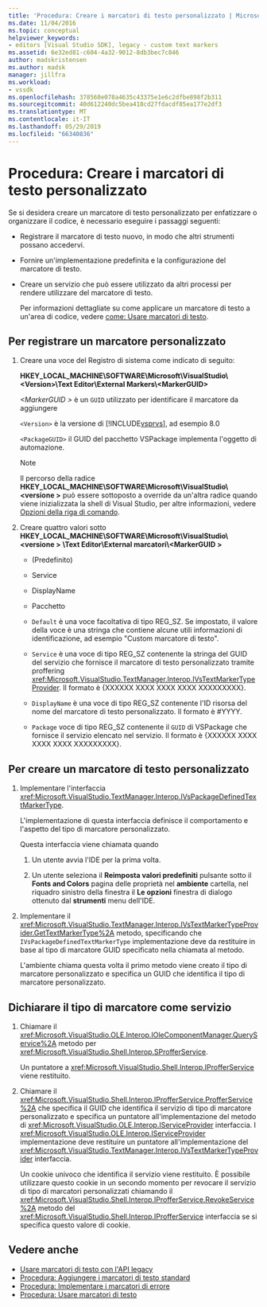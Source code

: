 ```yaml
---
title: 'Procedura: Creare i marcatori di testo personalizzato | Microsoft Docs'
ms.date: 11/04/2016
ms.topic: conceptual
helpviewer_keywords:
- editors [Visual Studio SDK], legacy - custom text markers
ms.assetid: 6e32ed81-c604-4a32-9012-8db3bec7c846
author: madskristensen
ms.author: madsk
manager: jillfra
ms.workload:
- vssdk
ms.openlocfilehash: 378560e078a4635c43375e1e6c2dfbe898f2b311
ms.sourcegitcommit: 40d612240dc5bea418cd27fdacdf85ea177e2df3
ms.translationtype: MT
ms.contentlocale: it-IT
ms.lasthandoff: 05/29/2019
ms.locfileid: "66340836"
---
```

# <a name="how-to-create-custom-text-markers"></a>Procedura: Creare i marcatori di testo personalizzato
Se si desidera creare un marcatore di testo personalizzato per enfatizzare o organizzare il codice, è necessario eseguire i passaggi seguenti:

- Registrare il marcatore di testo nuovo, in modo che altri strumenti possano accedervi.

- Fornire un'implementazione predefinita e la configurazione del marcatore di testo.

- Creare un servizio che può essere utilizzato da altri processi per rendere utilizzare del marcatore di testo.

  Per informazioni dettagliate su come applicare un marcatore di testo a un'area di codice, vedere [come: Usare marcatori di testo](../extensibility/how-to-use-text-markers.md).

## <a name="to-register-a-custom-marker"></a>Per registrare un marcatore personalizzato

1. Creare una voce del Registro di sistema come indicato di seguito:

    **HKEY_LOCAL_MACHINE\SOFTWARE\Microsoft\VisualStudio\\\<Version>\Text Editor\External Markers\\\<MarkerGUID>**

    *\<MarkerGUID >* è un `GUID` utilizzato per identificare il marcatore da aggiungere

    `<Version>` è la versione di [!INCLUDE[vsprvs](../code-quality/includes/vsprvs_md.md)], ad esempio 8.0

    `<PackageGUID>` il GUID del pacchetto VSPackage implementa l'oggetto di automazione.

   > [!NOTE]
   > Il percorso della radice **HKEY_LOCAL_MACHINE\SOFTWARE\Microsoft\VisualStudio\\\<versione >** può essere sottoposto a override da un'altra radice quando viene inizializzata la shell di Visual Studio, per altre informazioni, vedere [Opzioni della riga di comando](../extensibility/command-line-switches-visual-studio-sdk.md).

2. Creare quattro valori sotto **HKEY_LOCAL_MACHINE\SOFTWARE\Microsoft\VisualStudio\\\<versione > \Text Editor\External marcatori\\\<MarkerGUID >**

   - (Predefinito)

   - Service

   - DisplayName

   - Pacchetto

   - `Default` è una voce facoltativa di tipo REG_SZ. Se impostato, il valore della voce è una stringa che contiene alcune utili informazioni di identificazione, ad esempio "Custom marcatore di testo".

   - `Service` è una voce di tipo REG_SZ contenente la stringa del GUID del servizio che fornisce il marcatore di testo personalizzato tramite proffering <xref:Microsoft.VisualStudio.TextManager.Interop.IVsTextMarkerTypeProvider>. Il formato è {XXXXXX XXXX XXXX XXXX XXXXXXXXX}.

   - `DisplayName` è una voce di tipo REG_SZ contenente l'ID risorsa del nome del marcatore di testo personalizzato. Il formato è #YYYY.

   - `Package` voce di tipo REG_SZ contenente il `GUID` di VSPackage che fornisce il servizio elencato nel servizio. Il formato è {XXXXXX XXXX XXXX XXXX XXXXXXXXX}.

## <a name="to-create-a-custom-text-marker"></a>Per creare un marcatore di testo personalizzato

1. Implementare l'interfaccia <xref:Microsoft.VisualStudio.TextManager.Interop.IVsPackageDefinedTextMarkerType>.

     L'implementazione di questa interfaccia definisce il comportamento e l'aspetto del tipo di marcatore personalizzato.

     Questa interfaccia viene chiamata quando

    1. Un utente avvia l'IDE per la prima volta.

    2. Un utente seleziona il **Reimposta valori predefiniti** pulsante sotto il **Fonts and Colors** pagina delle proprietà nel **ambiente** cartella, nel riquadro sinistro della finestra il  **Le opzioni** finestra di dialogo ottenuto dal **strumenti** menu dell'IDE.

2. Implementare il <xref:Microsoft.VisualStudio.TextManager.Interop.IVsTextMarkerTypeProvider.GetTextMarkerType%2A> metodo, specificando che `IVsPackageDefinedTextMarkerType` implementazione deve da restituire in base al tipo di marcatore GUID specificato nella chiamata al metodo.

     L'ambiente chiama questa volta il primo metodo viene creato il tipo di marcatore personalizzato e specifica un GUID che identifica il tipo di marcatore personalizzato.

## <a name="to-proffer-your-marker-type-as-a-service"></a>Dichiarare il tipo di marcatore come servizio

1. Chiamare il <xref:Microsoft.VisualStudio.OLE.Interop.IOleComponentManager.QueryService%2A> metodo per <xref:Microsoft.VisualStudio.Shell.Interop.SProfferService>.

     Un puntatore a <xref:Microsoft.VisualStudio.Shell.Interop.IProfferService> viene restituito.

2. Chiamare il <xref:Microsoft.VisualStudio.Shell.Interop.IProfferService.ProfferService%2A> che specifica il GUID che identifica il servizio di tipo di marcatore personalizzato e specifica un puntatore all'implementazione del metodo di <xref:Microsoft.VisualStudio.OLE.Interop.IServiceProvider> interfaccia. I <xref:Microsoft.VisualStudio.OLE.Interop.IServiceProvider> implementazione deve restituire un puntatore all'implementazione del <xref:Microsoft.VisualStudio.TextManager.Interop.IVsTextMarkerTypeProvider> interfaccia.

     Un cookie univoco che identifica il servizio viene restituito. È possibile utilizzare questo cookie in un secondo momento per revocare il servizio di tipo di marcatori personalizzati chiamando il <xref:Microsoft.VisualStudio.Shell.Interop.IProfferService.RevokeService%2A> metodo del <xref:Microsoft.VisualStudio.Shell.Interop.IProfferService> interfaccia se si specifica questo valore di cookie.

## <a name="see-also"></a>Vedere anche
- [Usare marcatori di testo con l'API legacy](../extensibility/using-text-markers-with-the-legacy-api.md)
- [Procedura: Aggiungere i marcatori di testo standard](../extensibility/how-to-add-standard-text-markers.md)
- [Procedura: Implementare i marcatori di errore](../extensibility/how-to-implement-error-markers.md)
- [Procedura: Usare marcatori di testo](../extensibility/how-to-use-text-markers.md)